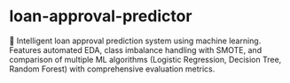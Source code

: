 # loan-approval-predictor
🏦 Intelligent loan approval prediction system using machine learning. Features automated EDA, class imbalance handling with SMOTE, and comparison of multiple ML algorithms (Logistic Regression, Decision Tree, Random Forest) with comprehensive evaluation metrics.
